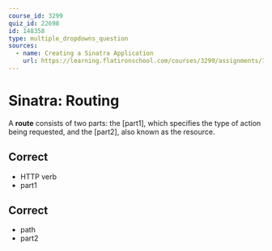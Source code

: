 ```yaml
---
course_id: 3299
quiz_id: 22698
id: 148358
type: multiple_dropdowns_question
sources:
  - name: Creating a Sinatra Application
    url: https://learning.flatironschool.com/courses/3299/assignments/134039
---
```


# Sinatra: Routing

A **route** consists of two parts: the [part1], which specifies
the type of action being requested, and the [part2], also known as the
resource.

## Correct

- HTTP verb
- part1

## Correct

- path
- part2
